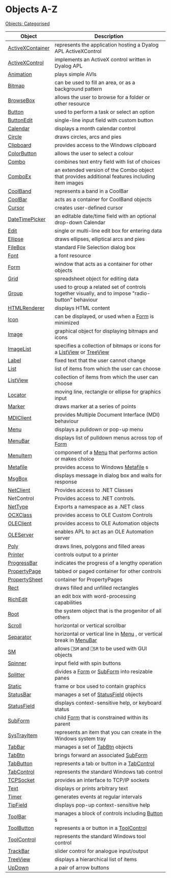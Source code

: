 



<h1 class="heading"><span class="name">Objects A-Z</span></h1>

[Objects: Categorised](objects-categorised.md)

| Object | Description |
| --- | ---  |
| [ActiveXContainer](../a-z/activexcontainer.md) | represents the application hosting a Dyalog APL       ActiveXControl |
| [ActiveXControl](../a-z/activexcontrol.md) | implements an ActiveX control written in Dyalog APL |
| [Animation](../a-z/animation.md) | plays simple AVIs |
| [Bitmap](../a-z/bitmap.md) | can be used to fill an area, or as a background pattern |
| [BrowseBox](../a-z/browsebox.md) | allows the user to browse for a folder or other resource |
| [Button](../a-z/button.md) | used to perform a task or select an option |
| [ButtonEdit](../a-z/buttonedit.md) | single-line input field with custom button |
| [Calendar](../a-z/calendar.md) | displays a month calendar control |
| [Circle](../a-z/circle.md) | draws circles, arcs and pies |
| [Clipboard](../a-z/clipboard.md) | provides access to the Windows clipboard |
| [ColorButton](../a-z/colorbutton.md) | allows the user to select a colour |
| [Combo](../a-z/combo.md) | combines text entry field with list of choices |
| [ComboEx](../a-z/comboex.md) | an extended version of the Combo object that provides       additional features including item images |
| [CoolBand](../a-z/coolband.md) | represents a band in a CoolBar |
| [CoolBar](../a-z/coolbar.md) | acts as a container for CoolBand objects |
| [Cursor](../a-z/cursor.md) | creates user-defined cursor |
| [DateTimePicker](../a-z/datetimepicker.md) | an editable date/time field with an optional drop-down       Calendar |
| [Edit](../a-z/edit.md) | single or multi-line edit box for entering data |
| [Ellipse](../a-z/ellipse.md) | draws ellipses, elliptical arcs and pies |
| [FileBox](../a-z/filebox.md) | standard File Selection dialog box |
| [Font](../a-z/font.md) | a font resource |
| [Form](../a-z/form.md) | window that acts as a container for other objects |
| [Grid](../a-z/grid.md) | spreadsheet object for editing data |
| [Group](../a-z/group.md) | used to group a related set of controls together         visually, and to impose "radio-button" behaviour |
| [HTMLRenderer](../a-z/htmlrenderer.md) | displays HTML content |
| [Icon](../a-z/icon.md) | can be displayed, or used when a [Form](../a-z/form.md) is minimized |
| [Image](../a-z/image.md) | graphical object for displaying bitmaps and icons |
| [ImageList](../a-z/imagelist.md) | specifies a collection of bitmaps or icons for a [ListView](../a-z/listview.md) or [TreeView](../a-z/treeview.md) |
| [Label](../a-z/label.md) | fixed text that the user cannot change |
| [List](../a-z/list.md) | list of items from which the user can choose |
| [ListView](../a-z/listview.md) | collection of items from which the user can choose |
| [Locator](../a-z/locator.md) | moving line, rectangle or ellipse for graphics input |
| [Marker](../a-z/marker.md) | draws marker at a series of points |
| [MDIClient](../a-z/mdiclient.md) | provides Multiple Document Interface (MDI) behaviour |
| [Menu](../a-z/menu.md) | displays a pulldown or pop-up menu |
| [MenuBar](../a-z/menubar.md) | displays list of pulldown menus across top of [Form](../a-z/form.md) |
| [MenuItem](../a-z/menuitem.md) | component of a [Menu](../a-z/menu.md) that       performs action or makes choice |
| [Metafile](../a-z/metafile.md) | provides access to Windows [Metafile](../a-z/metafile.md) s |
| [MsgBox](../a-z/msgbox.md) | displays message in dialog box and waits for response |
| [NetClient](../a-z/netclient.md) | Provides access to .NET Classes |
| NetControl | Provides access to .NET controls. |
| [NetType](../a-z/nettype.md) | Exports a namespace as a .NET class |
| [OCXClass](../a-z/ocxclass.md) | provides access to OLE Custom Controls |
| [OLEClient](../a-z/oleclient.md) | provides access to OLE Automation objects |
| [OLEServer](../a-z/oleserver.md) | enables APL to act as an OLE Automation server |
| [Poly](../a-z/poly.md) | draws lines, polygons and filled areas |
| [Printer](../a-z/printer.md) | controls output to a printer |
| [ProgressBar](../a-z/progressbar.md) | indicates the progress of a lengthy operation |
| [PropertyPage](../a-z/propertypage.md) | tabbed or paged container for other controls |
| [PropertySheet](../a-z/propertysheet.md) | container for PropertyPages |
| [Rect](../a-z/rect.md) | draws filled and unfilled rectangles |
| [RichEdit](../a-z/richedit.md) | an edit box with word-processing capabilities |
| [Root](../a-z/root.md) | the system object that is the progenitor of all others |
| [Scroll](../a-z/scroll.md) | horizontal or vertical scrollbar |
| [Separator](../a-z/separator.md) | horizontal or vertical line in [Menu](../a-z/menu.md) ,       or vertical break in [MenuBar](../a-z/menubar.md) |
| [SM](../a-z/sm.md) | allows `⎕SM` and `⎕SR` to be used with GUI objects |
| [Spinner](../a-z/spinner.md) | input field with spin buttons |
| [Splitter](../a-z/splitter.md) | divides a [Form](../a-z/form.md) or [SubForm](../a-z/subform.md) into resizable panes |
| [Static](../a-z/static.md) | frame or box used to contain graphics |
| [StatusBar](../a-z/statusbar.md) | manages a set of [StatusField](../a-z/statusfield.md) objects |
| [StatusField](../a-z/statusfield.md) | displays context-sensitive help, or keyboard status |
| [SubForm](../a-z/subform.md) | child [Form](../a-z/form.md) that is       constrained within its parent |
| [SysTrayItem](../a-z/systrayitem.md) | represents an item that you can create in the Windows system       tray |
| [TabBar](../a-z/tabbar.md) | manages a set of [TabBtn](../a-z/tabbtn.md) objects |
| [TabBtn](../a-z/tabbtn.md) | brings forward an associated [SubForm](../a-z/subform.md) |
| [TabButton](../a-z/tabbutton.md) | represents a tab or button in a [TabControl](../a-z/tabcontrol.md) |
| [TabControl](../a-z/tabcontrol.md) | represents the standard Windows tab control |
| [TCPSocket](../a-z/tcpsocket.md) | provides an interface to TCP/IP sockets |
| [Text](../a-z/text.md) | displays or prints arbitrary text |
| [Timer](../a-z/timer.md) | generates events at regular intervals |
| [TipField](../a-z/tipfield.md) | displays pop-up context-sensitive help |
| [ToolBar](../a-z/toolbar.md) | manages a block of controls including [Button](../a-z/button.md) s |
| [ToolButton](../a-z/toolbutton.md) | represents a or button in a [ToolControl](../a-z/toolcontrol.md) |
| [ToolControl](../a-z/toolcontrol.md) | represents the standard Windows tool control |
| [TrackBar](../a-z/trackbar.md) | slider control for analogue input/output |
| [TreeView](../a-z/treeview.md) | displays a hierarchical list of items |
| [UpDown](../a-z/updown.md) | a pair of arrow buttons |


